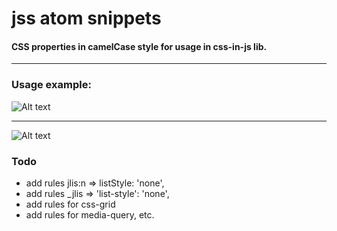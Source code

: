 # jss atom snippets

#### CSS properties in camelCase style for usage in css-in-js lib.

___

### Usage example:

![Alt text](https://monosnap.com/file/iHbDUHkyBODrXJujJpWqWW5jylkIjg.png)

___

![Alt text](https://monosnap.com/file/1pazPTK6rYThG7XBHL4BL5qzcsAOL1.png)


### Todo

* add rules jlis:n => listStyle: 'none',
* add rules _jlis => 'list-style': 'none',
* add rules for css-grid
* add rules for media-query, etc.
